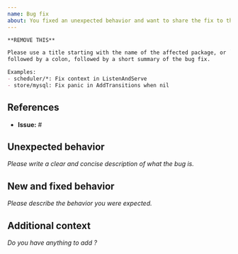```yaml
---
name: Bug fix
about: You fixed an unexpected behavior and want to share the fix to the community
---
```


```md
**REMOVE THIS**

Please use a title starting with the name of the affected package, or `*`,
followed by a colon, followed by a short summary of the bug fix.

Examples:
- scheduler/*: Fix context in ListenAndServe
- store/mysql: Fix panic in AddTransitions when nil
```

## References

- **Issue:** #

## Unexpected behavior

*Please write a clear and concise description of what the bug is.*

## New and fixed behavior

*Please describe the behavior you were expected.*

## Additional context

*Do you have anything to add ?*
